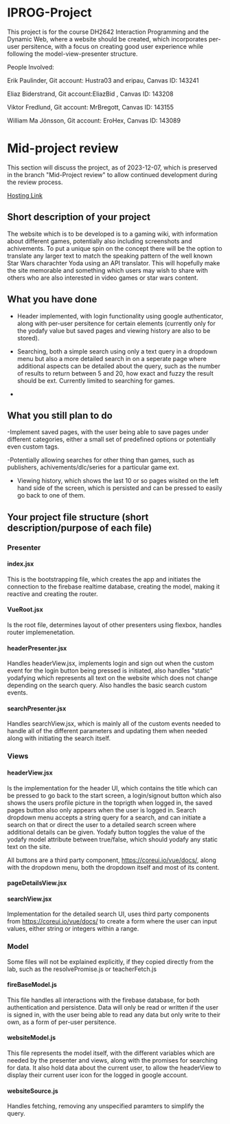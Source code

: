 # IPROG-Project

This project is for the course DH2642 Interaction Programming and the Dynamic Web, where a website should be created, which incorporates per-user persitence, with a focus on creating good user experience while following the model-view-presenter structure.

People Involved:

Erik Paulinder, Git account: Hustra03 and eripau, Canvas ID: 143241

Eliaz Biderstrand, Git account:EliazBid , Canvas ID: 143208

Viktor Fredlund, Git account: MrBregott, Canvas ID: 143155

William Ma Jönsson, Git account: EroHex, Canvas ID: 143089


# Mid-project review

This section will discuss the project, as of 2023-12-07, which is preserved in the branch "Mid-Project review" to allow continued development during the review process. 

[Hosting Link](https://iprog-tw3-53504.web.app/#/ "Yodas Gaming Wiki")

## Short description of your project

The website which is to be developed is to a gaming wiki, with information about different games, potentially also including screenshots and achivements. To put a unique spin on the concept there will be the option to translate any larger text to match the speaking pattern of the well known Star Wars charachter Yoda using an API translator. This will hopefully make the site memorable and something which users may wish to share with others who are also interested in video games or star wars content. 

## What you have done

- Header implemented, with login functionality using google authenticator, along with per-user persitence for certain elements (currently only for the yodafy value but saved pages and viewing history are also to be stored). 

- Searching, both a simple search using only a text query in a dropdown menu but also a more detailed search in on a seperate page where additional aspects can be detailed about the query, such as the number of results to return between 5 and 20, how exact and fuzzy the result should be ext. Currently limited to searching for games. 

- 

## What you still plan to do

-Implement saved pages, with the user being able to save pages under different categories, either a small set of predefined options or potentially even custom tags. 

-Potentially allowing searches for other thing than games, such as publishers, achivements/dlc/series for a particular game ext. 

- Viewing history, which shows the last 10 or so pages wisited on the left hand side of the screen,
which is persisted and can be pressed to easily go back to one of them. 

## Your project file structure (short description/purpose of each file)

### Presenter 

#### index.jsx

This is the bootstrapping file, which creates the app and initiates the connection to the firebase realtime database, creating the model, making it reactive and creating the router. 

#### VueRoot.jsx

Is the root file, determines layout of other presenters using flexbox, handles router implemenetation.

#### headerPresenter.jsx

Handles headerView.jsx, implements login and sign out when the custom event for the login button being pressed is initiated, also handles "static" yodafying which represents all text on the website which does not change depending on the search query. Also handles the basic search custom events.

#### searchPresenter.jsx

Handles searchView.jsx, which is mainly all of the custom events needed to handle all of the different parameters and updating them when needed along with initiating the search itself. 

### Views 

#### headerView.jsx

Is the implementation for the header UI, which contains the title which can be pressed to go back to the start screen, a login/signout button which also shows the users profile picture in the toprigth when logged in, the saved pages button also only appears when the user is logged in. Search dropdown menu accepts a string query for a search, and can initiate a search on that or direct the user to a detailed search screen where additional details can be given. Yodafy button toggles the value of the yodafy model attribute between true/false, which should yodafy any static text on the site. 

All buttons are a third party component, https://coreui.io/vue/docs/, along with the dropdown menu, both the dropdown itself and most of its content. 

#### pageDetailsView.jsx

#### searchView.jsx

Implementation for the detailed search UI, uses third party components from https://coreui.io/vue/docs/ to create a form where the user can input values, either string or integers within a range. 

### Model 

Some files will not be explained explicitly, if they copied directly from the lab, such as the resolvePromise.js or teacherFetch.js

#### fireBaseModel.js

This file handles all interactions with the firebase database, for both authentication and persistence. Data will only be read or written if the user is signed in, with the user being able to read any data but only write to their own, as a form of per-user persitence. 

#### websiteModel.js

This file represents the model itself, with the different variables which are needed by the presenter and views, along with the promises for searching for data. It also hold data about the current user, to allow the headerView to display their current user icon for the logged in google account. 

#### websiteSource.js

Handles fetching, removing any unspecified paramters to simplify the query. 
